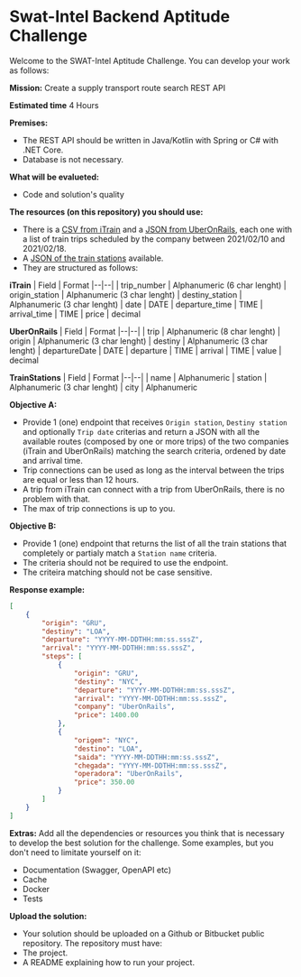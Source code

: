 # Swat-Intel Backend Aptitude Challenge
Welcome to the SWAT-Intel Aptitude Challenge. You can develop your work as follows:

**Mission:**
Create a supply transport route search REST API

**Estimated time**
4 Hours

**Premises:**
- The REST API should be written in Java/Kotlin with Spring or C# with .NET Core.
- Database is not necessary.

**What will be evalueted:**
- Code and solution's quality

**The resources (on this repository) you should use:**
- There is a [CSV from iTrain](iTrain.csv) and a [JSON from UberOnRails](UberOnRails.json), each one with a list of train trips scheduled by the company between 2021/02/10 and 2021/02/18.
- A [JSON of the train stations](trainStations.json) available.
- They are structured as follows:

**iTrain**
| Field | Format
|--|--|
| trip_number | Alphanumeric (6 char lenght)
| origin_station | Alphanumeric (3 char lenght)
| destiny_station | Alphanumeric (3 char lenght)
| date | DATE
| departure_time | TIME
| arrival_time | TIME
| price | decimal

**UberOnRails**
| Field | Format
|--|--|
| trip | Alphanumeric (8 char lenght)
| origin | Alphanumeric (3 char lenght)
| destiny | Alphanumeric (3 char lenght)
| departureDate | DATE
| departure | TIME
| arrival | TIME
| value | decimal

**TrainStations**
| Field | Format
|--|--|
| name | Alphanumeric
| station | Alphanumeric (3 char lenght)
| city | Alphanumeric

**Objective A:**
- Provide 1 (one) endpoint that receives `Origin station`, `Destiny station` and optionally `Trip date` criterias and return a JSON with all the available routes (composed by one or more trips) of the two companies (iTrain and UberOnRails) matching the search criteria, ordened by date and arrival time.
- Trip connections can be used as long as the interval between the trips are equal or less than 12 hours.
- A trip from iTrain can connect with a trip from UberOnRails, there is no problem with that.
- The max of trip connections is up to you.

**Objective B:**
- Provide 1 (one) endpoint that returns the list of all the train stations that completely or partialy match a `Station name` criteria.
- The criteria should not be required to use the endpoint.
- The criteira matching should not be case sensitive.

**Response example:**

```json
[
	{
		"origin": "GRU",
		"destiny": "LOA",
		"departure": "YYYY-MM-DDTHH:mm:ss.sssZ",
		"arrival": "YYYY-MM-DDTHH:mm:ss.sssZ",
		"steps": [
			{
				"origin": "GRU",
				"destiny": "NYC",
				"departure": "YYYY-MM-DDTHH:mm:ss.sssZ",
				"arrival": "YYYY-MM-DDTHH:mm:ss.sssZ",
				"company": "UberOnRails",
				"price": 1400.00
			},
			{
				"origem": "NYC",
				"destino": "LOA",
				"saida": "YYYY-MM-DDTHH:mm:ss.sssZ",
				"chegada": "YYYY-MM-DDTHH:mm:ss.sssZ",
				"operadora": "UberOnRails",
				"price": 350.00
			}
		]
	}
]
```

**Extras:**
Add all the dependencies or resources you think that is necessary to develop the best solution for the challenge. Some examples, but you don't need to limitate yourself on it:

- Documentation (Swagger, OpenAPI etc)
- Cache
- Docker
- Tests

**Upload the solution:**
- Your solution should be uploaded on a Github or Bitbucket public repository.
The repository must have:
- The project.
- A README explaining how to run your project.